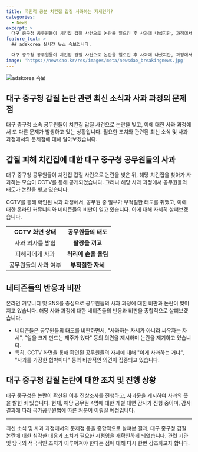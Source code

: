 ```yaml
---
title: 국민적 공분 치킨집 갑질 사과하는 자세인가?
categories:
  - News
excerpt: >
  대구 중구청 공무원들이 치킨집 갑질 사건으로 논란을 일으킨 후 사과에 나섰지만, 과정에서 부적절한 행동으로 논란이 확산되고 있다. 온라인 커뮤니티를 통해 공개된 CCTV 화면과 업주의 폭로 글로 인해 공무원들의 사과는 거짓된 것으로 보이며, 대구 중구청은 진상조사를 진행 중이다. 관련된 유저들의 비판과 대구 중구청의 사과문을 통해 사안이 계속해서 관심을 끌 것으로 예상된다.
feature_text: >
  ## adskorea 실시간 뉴스 속보입니다.

  대구 중구청 공무원들이 치킨집 갑질 사건으로 논란을 일으킨 후 사과에 나섰지만, 과정에서 부적절한 행동으로 논란이 확산되고 있다. 온라인 커뮤니티를 통해 공개된 CCTV 화면과 업주의 폭로 글로 인해 공무원들의 사과는 거짓된 것으로 보이며, 대구 중구청은 진상조사를 진행 중이다. 관련된 유저들의 비판과 대구 중구청의 사과문을 통해 사안이 계속해서 관심을 끌 것으로 예상된다.
image: 'https://newsdao.kr/res/images/meta/newsdao_breakingnews.jpg'
---
```


<p><img src="https://newsdao.kr/res/images/meta/newsdao_breakingnews.jpg" alt="adskorea 속보" /></p>

<h2 data-ke-size="size26">대구 중구청 갑질 논란 관련 최신 소식과 사과 과정의 문제점</h2>

<p data-ke-size="size16">대구 중구청 소속 공무원들이 치킨집 갑질 사건으로 논란을 빚고, 이에 대한 사과 과정에서 또 다른 문제가 발생하고 있는 상황입니다. 필요한 조치와 관련된 최신 소식 및 사과 과정에서의 문제점에 대해 알아보겠습니다.</p>

<h2 data-ke-size="size26">갑질 피해 치킨집에 대한 대구 중구청 공무원들의 사과</h2>

<p data-ke-size="size16">대구 중구청 공무원들이 치킨집 갑질 사건으로 논란을 빚은 뒤, 해당 치킨집을 찾아가 사과하는 모습이 CCTV를 통해 공개되었습니다. 그러나 해당 사과 과정에서 공무원들의 태도가 논란을 빚고 있습니다.</p>

<p data-ke-size="size16">CCTV를 통해 확인된 사과 과정에서, 공무원 중 일부가 부적절한 태도를 취했고, 이에 대한 온라인 커뮤니티와 네티즌들의 비판이 일고 있습니다. 이에 대해 자세히 살펴보겠습니다.</p>

<table>
<tbody>
<tr>
<td style="text-align: center; height: 17px;"><b>CCTV 화면 상태</b></td>
<td style="text-align: center; height: 17px;"><b>공무원들의 태도</b></td>
</tr>
<tr>
<td style="text-align: center; height: 17px;">사과 의사를 밝힘</td>
<td style="text-align: center; height: 17px;"><b>팔짱을 끼고</b></td>
</tr>
<tr>
<td style="text-align: center; height: 17px;">피해자에게 사과</td>
<td style="text-align: center; height: 17px;"><b>허리에 손을 올림</b></td>
</tr>
<tr>
<td style="text-align: center; height: 17px;">공무원들의 사과 여부</td>
<td style="text-align: center; height: 17px;"><b>부적절한 자세</b></td>
</tr>
</tbody>
</table>

<h2 data-ke-size="size26">네티즌들의 반응과 비판</h2>

<p data-ke-size="size16">온라인 커뮤니티 및 SNS를 중심으로 공무원들의 사과 과정에 대한 비판과 논란이 빚어지고 있습니다. 해당 사과 과정에 대한 네티즌들의 반응과 비판을 종합적으로 살펴보겠습니다.</p>

<ul>
<li>네티즌들은 공무원들의 태도를 비판하면서, "사과하는 자세가 아니라 싸우자는 자세", "일을 크게 만드는 재주가 있다" 등의 의견을 제시하며 논란을 제기하고 있습니다.</li>
<li>특히, CCTV 화면을 통해 확인된 공무원들의 자세에 대해 "이게 사과하는 거냐", "사과를 가장한 협박이다" 등의 비판적인 의견이 집중되고 있습니다.</li>
</ul>

<h2 data-ke-size="size26">대구 중구청 갑질 논란에 대한 조치 및 진행 상황</h2>

<p data-ke-size="size16">대구 중구청은 논란이 확산된 이후 진상조사를 진행하고, 사과문을 게시하여 사과의 뜻을 밝힌 바 있습니다. 현재, 해당 공무원 4명에 대한 개별 대면 감사가 진행 중이며, 감사 결과에 따라 국가공무원법에 따른 처분이 이뤄질 예정입니다.</p>

<hr>

<p data-ke-size="size16">최신 소식 및 사과 과정에서의 문제점 등을 종합적으로 살펴본 결과, 대구 중구청 갑질 논란에 대한 심각한 대응과 조치가 필요한 시점임을 재확인하게 되었습니다. 관련 기관 및 당국의 적극적인 조치가 이루어져야 한다는 점에 대해 다시 한번 강조하고자 합니다.</p>

